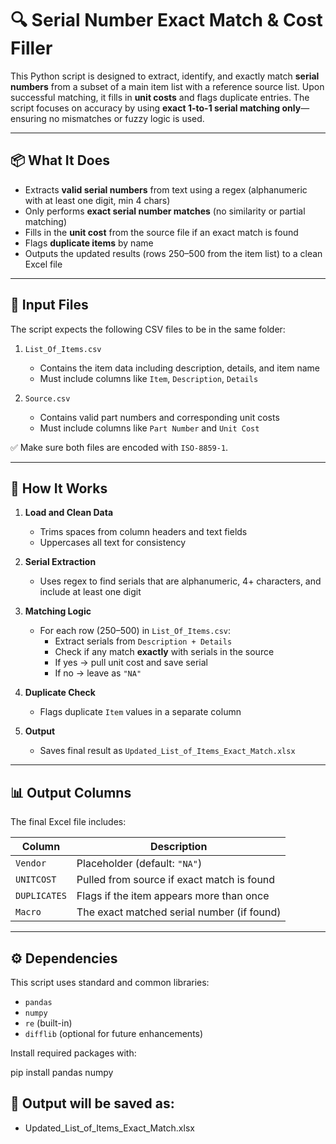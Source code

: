 # 🔍 Serial Number Exact Match & Cost Filler

This Python script is designed to extract, identify, and exactly match **serial numbers** from a subset of a main item list with a reference source list. Upon successful matching, it fills in **unit costs** and flags duplicate entries. The script focuses on accuracy by using **exact 1-to-1 serial matching only**—ensuring no mismatches or fuzzy logic is used.

---

## 📦 What It Does

- Extracts **valid serial numbers** from text using a regex (alphanumeric with at least one digit, min 4 chars)
- Only performs **exact serial number matches** (no similarity or partial matching)
- Fills in the **unit cost** from the source file if an exact match is found
- Flags **duplicate items** by name
- Outputs the updated results (rows 250–500 from the item list) to a clean Excel file

---

## 📁 Input Files

The script expects the following CSV files to be in the same folder:

1. `List_Of_Items.csv`  
   - Contains the item data including description, details, and item name  
   - Must include columns like `Item`, `Description`, `Details`

2. `Source.csv`  
   - Contains valid part numbers and corresponding unit costs  
   - Must include columns like `Part Number` and `Unit Cost`

✅ Make sure both files are encoded with `ISO-8859-1`.

---

## 🧠 How It Works

1. **Load and Clean Data**
   - Trims spaces from column headers and text fields
   - Uppercases all text for consistency

2. **Serial Extraction**
   - Uses regex to find serials that are alphanumeric, 4+ characters, and include at least one digit

3. **Matching Logic**
   - For each row (250–500) in `List_Of_Items.csv`:
     - Extract serials from `Description + Details`
     - Check if any match **exactly** with serials in the source
     - If yes → pull unit cost and save serial
     - If no → leave as `"NA"`

4. **Duplicate Check**
   - Flags duplicate `Item` values in a separate column

5. **Output**
   - Saves final result as `Updated_List_of_Items_Exact_Match.xlsx`

---

## 📊 Output Columns

The final Excel file includes:

| Column       | Description                                       |
|--------------|---------------------------------------------------|
| `Vendor`     | Placeholder (default: `"NA"`)                     |
| `UNITCOST`   | Pulled from source if exact match is found        |
| `DUPLICATES` | Flags if the item appears more than once          |
| `Macro`      | The exact matched serial number (if found)        |

---

## ⚙️ Dependencies

This script uses standard and common libraries:

- `pandas`
- `numpy`
- `re` (built-in)
- `difflib` (optional for future enhancements)

Install required packages with:


pip install pandas numpy
## 📝 Output will be saved as:
- Updated_List_of_Items_Exact_Match.xlsx 
```bash
